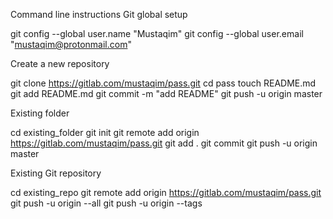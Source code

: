   Command line instructions
Git global setup

git config --global user.name "Mustaqim"
git config --global user.email "mustaqim@protonmail.com"

Create a new repository

git clone https://gitlab.com/mustaqim/pass.git
cd pass
touch README.md
git add README.md
git commit -m "add README"
git push -u origin master

Existing folder

cd existing_folder
git init
git remote add origin https://gitlab.com/mustaqim/pass.git
git add .
git commit
git push -u origin master

Existing Git repository

cd existing_repo
git remote add origin https://gitlab.com/mustaqim/pass.git
git push -u origin --all
git push -u origin --tags
